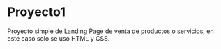 # Proyecto1
Proyecto simple de Landing Page de venta de productos o servicios, en este caso solo se uso HTML y CSS.
